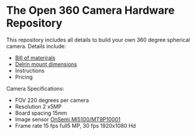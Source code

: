 # The Open 360 Camera Hardware Repository 
This repository includes all details to build your own 360 degree spherical camera. 
Details include:
* [Bill of materirals](https://docs.google.com/spreadsheets/d/1DjrssXFpiNprQZbmdWP-jzERTFS624AXDK49ZiT67Ic/edit?usp=sharing)
* [Delrin mount dimensions]( https://docs.google.com/drawings/d/1a1yqljNkfvwshJXSAQb4WQnTHRU0a6AmI5eeKOmlvyI/edit?usp=sharing)
* Instructions
* Pricing


Camera Specifications:

* FOV 220 degrees per camera
* Resolution 2 x5MP
* Board spacing 15mm
* Image sensor [OnSemi MI5100/MT9P10001](http://www.onsemi.com/pub_link/Collateral/MT9P001-D.PDF)
* Frame rate 15 fps full5 MP, 30 fps 1920x1080 Hd




